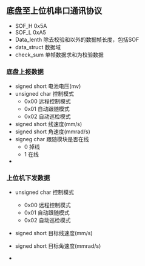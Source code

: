 
## 底盘至上位机串口通讯协议

- SOF_H 0x5A
- SOF_L 0xA5
- Data_lenth  除去校验和以外的数据帧长度，包括SOF
- data_struct 数据域
- check_sum   单帧数据求和为校验数据

### 底盘上报数据
- signed short 电池电压(mv)
- unsigned char 控制模式
    - 0x00 远程控制模式
    - 0x01 自动跟随模式
    - 0x02 自动巡检模式
- signed short 线速度(mm/s)
- signed short 角速度(mmrad/s)
- signeg char 跟随模块是否在线
    - 0 掉线
    - 1 在线
- 


### 上位机下发数据
- unsigned char 控制模式
    - 0x00 远程控制模式
    - 0x01 自动跟随模式
    - 0x02 自动巡检模式
- signed short 目标线速度(mm/s)
- signed short 目标角速度(mmrad/s)

-
